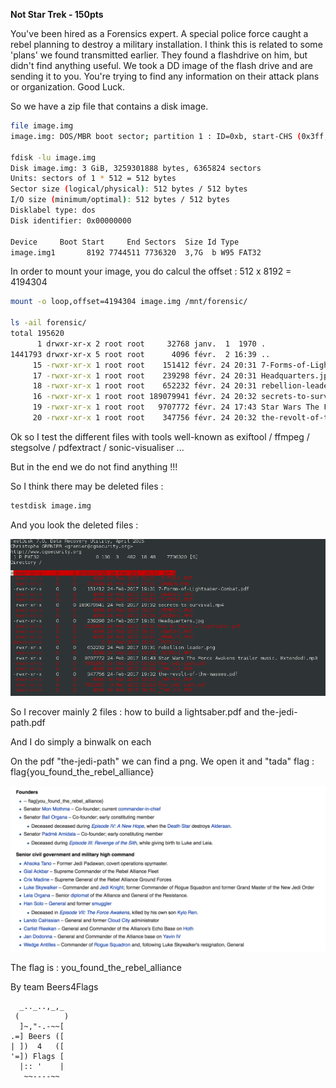 **Not Star Trek - 150pts**

You've been hired as a Forensics expert. A special police force caught a rebel planning to destroy a military installation. I think this is related to some 'plans' we found transmitted earlier. They found a flashdrive on him, but didn't find anything useful. We took a DD image of the flash drive and are sending it to you. You're trying to find any information on their attack plans or organization. Good Luck.

So we have a zip file that contains a disk image.

```BASH
file image.img 
image.img: DOS/MBR boot sector; partition 1 : ID=0xb, start-CHS (0x3ff,254,63), end-CHS (0x3ff,254,63), startsector 8192, 7736320 sectors, extended partition table (last)

fdisk -lu image.img
Disk image.img: 3 GiB, 3259301888 bytes, 6365824 sectors
Units: sectors of 1 * 512 = 512 bytes
Sector size (logical/physical): 512 bytes / 512 bytes
I/O size (minimum/optimal): 512 bytes / 512 bytes
Disklabel type: dos
Disk identifier: 0x00000000

Device     Boot Start     End Sectors  Size Id Type
image.img1       8192 7744511 7736320  3,7G  b W95 FAT32
```


In order to mount your image, you do calcul the offset : 512 x 8192 = 4194304

```BASH
mount -o loop,offset=4194304 image.img /mnt/forensic/

ls -ail forensic/
total 195620
      1 drwxr-xr-x 2 root root     32768 janv.  1  1970 .
1441793 drwxr-xr-x 5 root root      4096 févr.  2 16:39 ..
     15 -rwxr-xr-x 1 root root    151412 févr. 24 20:31 7-Forms-of-Lightsaber-Combat.pdf
     17 -rwxr-xr-x 1 root root    239298 févr. 24 20:31 Headquarters.jpg
     18 -rwxr-xr-x 1 root root    652232 févr. 24 20:31 rebellion-leader.png
     16 -rwxr-xr-x 1 root root 189079941 févr. 24 20:32 secrets-to-survival.mp4
     19 -rwxr-xr-x 1 root root   9707772 févr. 24 17:43 Star Wars The Force Awakens trailer music. Extended!.mp3
     20 -rwxr-xr-x 1 root root    347756 févr. 24 20:32 the-revolt-of-the-masses.pdf
```

Ok so I test the different files with tools well-known as exiftool / ffmpeg / stegsolve / pdfextract / sonic-visualiser ...

But in the end we do not find anything !!!

So I think there may be deleted files :

```BASH
testdisk image.img
```

And you look the deleted files :

![Alt](img/testdisk.png "testdisk results")

So I recover mainly 2 files : how to build a lightsaber.pdf and the-jedi-path.pdf

And I do simply a binwalk on each

On the pdf "the-jedi-path" we can find a png. We open it and "tada" flag : flag{you_found_the_rebel_alliance}

![Alt](img/00003840.png "Flag results")

The flag is : you_found_the_rebel_alliance


By team Beers4Flags

```
  _.._..,_,_
 (          )
  ]~,"-.-~~[
.=] Beers ([
| ])  4   ([
'=]) Flags [
  |:: '    |
   ~~----~~
```

